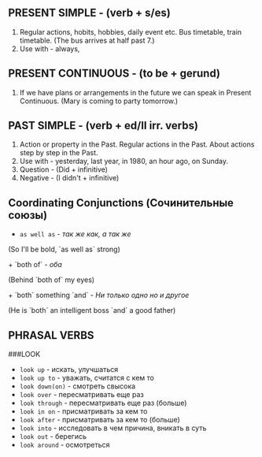 PRESENT SIMPLE - (verb + s/es)
------------------------------
1. Regular actions, hobits, hobbies, daily event etc. 
   Bus timetable, train timetable. 
   (The bus arrives at half past 7.)
2. Use with - always,

PRESENT CONTINUOUS - (to be + gerund)
-------------------------------------
1. If we have plans or arrangements in the future we can speak in Present Continuous. 
   (Mary is coming to party tomorrow.)

PAST SIMPLE - (verb + ed/II irr. verbs)
---------------------------------------
1. Action or property in the Past. Regular actions in the Past. 
   About actions step by step in the Past.
2. Use with - yesterday, last year, in 1980, an hour ago, on Sunday.
3. Question - (Did + infinitive)
4. Negative - (I didn't + infinitive)

Coordinating Conjunctions (Сочинительные союзы)
-----------------------------------------------
+ `as well as` - <i>так же как, а так же</i> 
<p>(So I'll be bold, `as well as` strong)</p>
+ `both of` - <i>оба</i>
<p>(Behind `both of` my eyes)</p>
+ `both` something `and` - <i>Ни только одно но и другое</i>
<p>(He is `both` an intelligent boss `and` a good father)</p>

PHRASAL VERBS
-------------
###LOOK
+ `look up` - искать, улучшаться
+ `look up to` - уважать, считатся с кем то
+ `look down(on)` - смотреть свысока
+ `look over` - пересматривать еще раз
+ `look through` - пересматривать еще раз (больше)
+ `look in on` - присматривать за кем то
+ `look after` - присматривать за кем то (больше)
+ `look into` - исследовать в чем причина, вникать в суть
+ `look out` - берегись
+ `look around` - осмотреться


